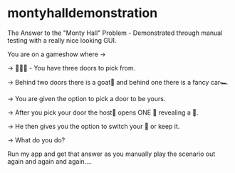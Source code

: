 # montyhalldemonstration
The Answer to the "Monty Hall" Problem - Demonstrated through manual testing with a really nice looking GUI.

You are on a gameshow where ->

-> 🚪🚪🚪 - You have three doors to pick from.

-> Behind two doors there is a goat🐐 and behind one there is a fancy car🏎

-> You are given the option to pick a door to be yours. 

-> After you pick your door the host🕺 opens ONE 🚪 revealing a 🐐.

-> He then gives you the option to switch your 🚪 or keep it.

-> What do you do?

Run my app and get that answer as you manually play the scenario out again and again and again....
